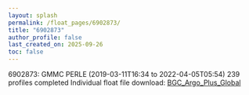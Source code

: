 ```yaml
---
layout: splash
permalink: /float_pages/6902873/
title: "6902873"
author_profile: false
last_created_on: 2025-09-26
toc: false
---
```

 
6902873: GMMC PERLE (2019-03-11T16:34 to 2022-04-05T05:54)
239 profiles completed
Individual float file download: [BGC_Argo_Plus_Global](https://ftp.soest.hawaii.edu/bgc_argo_plus/Individual_Floats/outliers_removed/6902873_Sprof_processed.nc)
